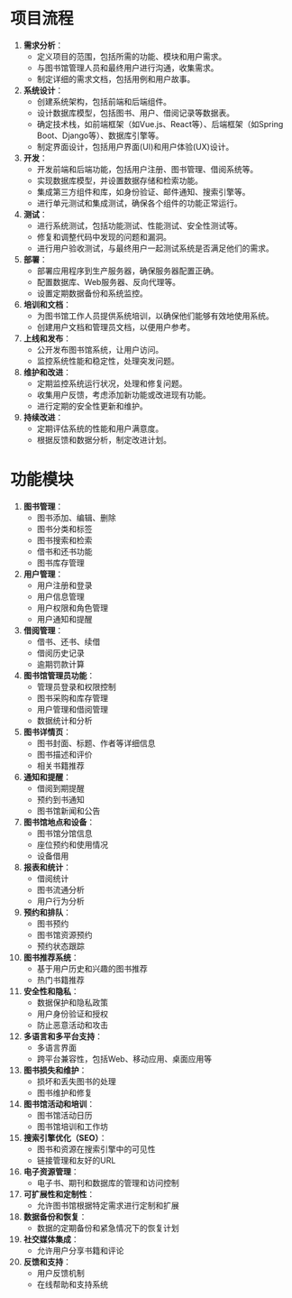 # 项目流程

1. **需求分析**：
   - 定义项目的范围，包括所需的功能、模块和用户需求。
   - 与图书馆管理人员和最终用户进行沟通，收集需求。
   - 制定详细的需求文档，包括用例和用户故事。
2. **系统设计**：
   - 创建系统架构，包括前端和后端组件。
   - 设计数据库模型，包括图书、用户、借阅记录等数据表。
   - 确定技术栈，如前端框架（如Vue.js、React等）、后端框架（如Spring Boot、Django等）、数据库引擎等。
   - 制定界面设计，包括用户界面(UI)和用户体验(UX)设计。
3. **开发**：
   - 开发前端和后端功能，包括用户注册、图书管理、借阅系统等。
   - 实现数据库模型，并设置数据存储和检索功能。
   - 集成第三方组件和库，如身份验证、邮件通知、搜索引擎等。
   - 进行单元测试和集成测试，确保各个组件的功能正常运行。
4. **测试**：
   - 进行系统测试，包括功能测试、性能测试、安全性测试等。
   - 修复和调整代码中发现的问题和漏洞。
   - 进行用户验收测试，与最终用户一起测试系统是否满足他们的需求。
5. **部署**：
   - 部署应用程序到生产服务器，确保服务器配置正确。
   - 配置数据库、Web服务器、反向代理等。
   - 设置定期数据备份和系统监控。
6. **培训和文档**：
   - 为图书馆工作人员提供系统培训，以确保他们能够有效地使用系统。
   - 创建用户文档和管理员文档，以便用户参考。
7. **上线和发布**：
   - 公开发布图书馆系统，让用户访问。
   - 监控系统性能和稳定性，处理突发问题。
8. **维护和改进**：
   - 定期监控系统运行状况，处理和修复问题。
   - 收集用户反馈，考虑添加新功能或改进现有功能。
   - 进行定期的安全性更新和维护。
9. **持续改进**：
   - 定期评估系统的性能和用户满意度。
   - 根据反馈和数据分析，制定改进计划。



# 功能模块

1. **图书管理**：
   - 图书添加、编辑、删除
   - 图书分类和标签
   - 图书搜索和检索
   - 借书和还书功能
   - 图书库存管理
2. **用户管理**：
   - 用户注册和登录
   - 用户信息管理
   - 用户权限和角色管理
   - 用户通知和提醒
3. **借阅管理**：
   - 借书、还书、续借
   - 借阅历史记录
   - 逾期罚款计算
4. **图书馆管理员功能**：
   - 管理员登录和权限控制
   - 图书采购和库存管理
   - 用户管理和借阅管理
   - 数据统计和分析
5. **图书详情页**：
   - 图书封面、标题、作者等详细信息
   - 图书描述和评价
   - 相关书籍推荐
6. **通知和提醒**：
   - 借阅到期提醒
   - 预约到书通知
   - 图书馆新闻和公告
7. **图书馆地点和设备**：
   - 图书馆分馆信息
   - 座位预约和使用情况
   - 设备借用
8. **报表和统计**：
   - 借阅统计
   - 图书流通分析
   - 用户行为分析
9. **预约和排队**：
   - 图书预约
   - 图书馆资源预约
   - 预约状态跟踪
10. **图书推荐系统**：
    - 基于用户历史和兴趣的图书推荐
    - 热门书籍推荐
11. **安全性和隐私**：
    - 数据保护和隐私政策
    - 用户身份验证和授权
    - 防止恶意活动和攻击
12. **多语言和多平台支持**：
    - 多语言界面
    - 跨平台兼容性，包括Web、移动应用、桌面应用等
13. **图书损失和维护**：
    - 损坏和丢失图书的处理
    - 图书维护和修复
14. **图书馆活动和培训**：
    - 图书馆活动日历
    - 图书馆培训和工作坊
15. **搜索引擎优化（SEO）**：
    - 图书和资源在搜索引擎中的可见性
    - 链接管理和友好的URL
16. **电子资源管理**：
    - 电子书、期刊和数据库的管理和访问控制
17. **可扩展性和定制性**：
    - 允许图书馆根据特定需求进行定制和扩展
18. **数据备份和恢复**：
    - 数据的定期备份和紧急情况下的恢复计划
19. **社交媒体集成**：
    - 允许用户分享书籍和评论
20. **反馈和支持**：
    - 用户反馈机制
    - 在线帮助和支持系统